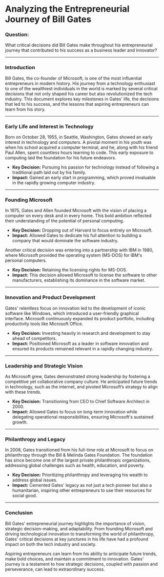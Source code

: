 # Analyzing the Entrepreneurial Journey of Bill Gates  

### Question:  
What critical decisions did Bill Gates make throughout his entrepreneurial journey that contributed to his success as a business leader and innovator?

---

### Introduction  
Bill Gates, the co-founder of Microsoft, is one of the most influential entrepreneurs in modern history. His journey from a technology enthusiast to one of the wealthiest individuals in the world is marked by several critical decisions that not only shaped his career but also revolutionized the tech industry. This document explores key milestones in Gates' life, the decisions that led to his success, and the lessons that aspiring entrepreneurs can learn from his story.

---

### Early Life and Interest in Technology  
Born on October 28, 1955, in Seattle, Washington, Gates showed an early interest in technology and computers. A pivotal moment in his youth was when his school acquired a computer terminal, and he, along with his friend Paul Allen, spent countless hours learning to code. This early exposure to computing laid the foundation for his future endeavors.  

- **Key Decision:** Pursuing his passion for technology instead of following a traditional path laid out by his family.  
- **Impact:** Gained an early start in programming, which proved invaluable in the rapidly growing computer industry.

---

### Founding Microsoft  
In 1975, Gates and Allen founded Microsoft with the vision of placing a computer on every desk and in every home. This bold ambition reflected their understanding of the potential of personal computing.  

- **Key Decision:** Dropping out of Harvard to focus entirely on Microsoft.  
- **Impact:** Allowed Gates to dedicate his full attention to building a company that would dominate the software industry.

Another critical decision was entering into a partnership with IBM in 1980, where Microsoft provided the operating system (MS-DOS) for IBM's personal computers.  

- **Key Decision:** Retaining the licensing rights for MS-DOS.  
- **Impact:** This decision allowed Microsoft to license the software to other manufacturers, establishing its dominance in the software market.

---

### Innovation and Product Development  
Gates' relentless focus on innovation led to the development of iconic software like Windows, which introduced a user-friendly graphical interface. Microsoft continuously expanded its product portfolio, including productivity tools like Microsoft Office.  

- **Key Decision:** Investing heavily in research and development to stay ahead of competitors.  
- **Impact:** Positioned Microsoft as a leader in software innovation and ensured its products remained relevant in a rapidly changing industry.

---

### Leadership and Strategic Vision  
As Microsoft grew, Gates demonstrated strong leadership by fostering a competitive yet collaborative company culture. He anticipated future trends in technology, such as the internet, and pivoted Microsoft’s strategy to align with these trends.  

- **Key Decision:** Transitioning from CEO to Chief Software Architect in 2000.  
- **Impact:** Allowed Gates to focus on long-term innovation while delegating operational responsibilities, ensuring Microsoft's sustained growth.

---

### Philanthropy and Legacy  
In 2008, Gates transitioned from his full-time role at Microsoft to focus on philanthropy through the Bill & Melinda Gates Foundation. The foundation has since become one of the largest private philanthropic organizations, addressing global challenges such as health, education, and poverty.  

- **Key Decision:** Prioritizing philanthropy and leveraging his wealth to address global issues.  
- **Impact:** Cemented Gates' legacy as not just a tech pioneer but also a humanitarian, inspiring other entrepreneurs to use their resources for social good.

---

### Conclusion  
Bill Gates' entrepreneurial journey highlights the importance of vision, strategic decision-making, and adaptability. From founding Microsoft and driving technological innovation to transforming the world of philanthropy, Gates' critical decisions at key junctures in his life have had a profound impact on both the tech industry and society.  

Aspiring entrepreneurs can learn from his ability to anticipate future trends, make bold choices, and maintain a commitment to innovation. Gates' journey is a testament to how strategic decisions, coupled with passion and perseverance, can lead to extraordinary success.
